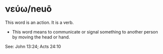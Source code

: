 # νεύω/neuō
This word is an action. It is a verb.
* This word means to communicate or signal something to another person by moving the head or hand.

See: John 13:24; Acts 24:10
